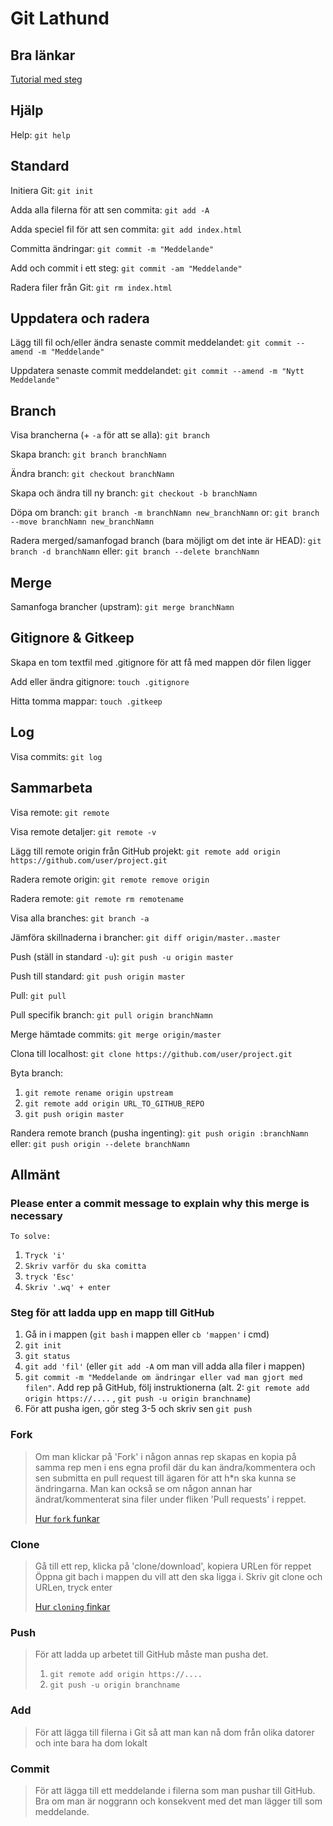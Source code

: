 Git Lathund
===============

Bra länkar
-----------

[Tutorial med steg](http://try.github.io/)

Hjälp
-----------

Help:
`git help`

Standard
-----------

Initiera Git:
`git init`

Adda alla filerna för att sen commita:
`git add -A`

Adda speciel fil för att sen commita:
`git add index.html`

Committa ändringar:
`git commit -m "Meddelande"`

Add och commit i ett steg:
`git commit -am "Meddelande"`

Radera filer från Git:
`git rm index.html`

Uppdatera och radera
-----------

Lägg till fil och/eller ändra senaste commit meddelandet:
`git commit --amend -m "Meddelande"`

Uppdatera senaste commit meddelandet:
`git commit --amend -m "Nytt Meddelande"`

Branch
-----------

Visa brancherna (+ `-a` för att se alla):
`git branch`

Skapa branch:
`git branch branchNamn`

Ändra branch:
`git checkout branchNamn`

Skapa och ändra till ny branch:
`git checkout -b branchNamn`

Döpa om branch:
`git branch -m branchNamn new_branchNamn` or:
`git branch --move branchNamn new_branchNamn`

Radera merged/samanfogad branch (bara möjligt om det inte är HEAD):
`git branch -d branchNamn` eller:
`git branch --delete branchNamn`

Merge
-----------

Samanfoga brancher (upstram):
`git merge branchNamn`


Gitignore & Gitkeep
-----------

Skapa en tom textfil med .gitignore för att få med mappen dör filen ligger

Add eller ändra gitignore: 
`touch .gitignore`

Hitta tomma mappar: 
`touch .gitkeep`

Log
-----------

Visa commits:
`git log`


Sammarbeta
-----------

Visa remote:
`git remote`

Visa remote detaljer:
`git remote -v`

Lägg till remote origin från GitHub projekt:
`git remote add origin https://github.com/user/project.git`

Radera remote origin:
`git remote remove origin`

Radera remote:
`git remote rm remotename`

Visa alla branches:
`git branch -a`

Jämföra skillnaderna i brancher:
`git diff origin/master..master`

Push (ställ in standard `-u`):
`git push -u origin master`

Push till standard:
`git push origin master`

Pull:
`git pull`

Pull specifik branch:
`git pull origin branchNamn`

Merge hämtade commits:
`git merge origin/master`

Clona till localhost:
`git clone https://github.com/user/project.git`

Byta branch:

1. `git remote rename origin upstream`
2. `git remote add origin URL_TO_GITHUB_REPO`
3. `git push origin master`


Randera remote branch (pusha ingenting):
`git push origin :branchNamn` eller:
`git push origin --delete branchNamn`

Allmänt
-----------

### Please enter a commit message to explain why this merge is necessary
`To solve: `
1. `Tryck 'i'`
2. `Skriv varför du ska comitta`
3. `tryck 'Esc'`
4. `Skriv '.wq' + enter`

### Steg för att ladda upp en mapp till GitHub 

1. Gå in i mappen (`git bash` i mappen eller `cb 'mappen'` i cmd)
2. `git init`
3. `git status`
4. `git add 'fil'` (eller `git add -A` om man vill adda alla filer i mappen)
5. `git commit -m "Meddelande om ändringar eller vad man gjort med filen"`. Add rep på GitHub, följ instruktionerna (alt. 2: `git remote add origin https://....` , `git push -u origin branchname`)
6. För att pusha igen, gör steg 3-5 och skriv sen `git push`

### Fork  
>Om man klickar på 'Fork' i någon annas rep skapas en kopia på samma rep men i ens egna profil där du kan ändra/kommentera och sen submitta en pull request till ägaren för att h*n ska kunna se ändringarna. Man kan också se om någon annan har ändrat/kommenterat sina filer under fliken 'Pull requests' i reppet. 
>
>[Hur `fork` funkar](https://help.github.com/articles/fork-a-repo/)

### Clone 
>Gå till ett rep, klicka på 'clone/download', kopiera URLen för reppet Öppna git bach i mappen du vill att den ska ligga i. Skriv git clone och URLen, tryck enter
>
>[Hur `cloning` finkar](https://help.github.com/articles/cloning-a-repository/)

### Push   
>För att ladda up arbetet till GitHub måste man pusha det. 
>	
>1. `git remote add origin https://....`
>2. `git push -u origin branchname`

### Add 
>För att lägga till filerna i Git så att man kan nå dom från olika datorer och inte bara ha dom lokalt

### Commit
>För att lägga till ett meddelande i filerna som man pushar till GitHub. Bra om man är noggrann och konsekvent med det man lägger till som meddelande.